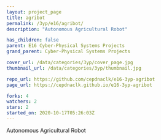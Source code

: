```yaml
---
layout: project_page
title: agribot
permalink: /3yp/e16/agribot/
description: "Autonomous Agricultural Robot"

has_children: false
parent: E16 Cyber-Physical Systems Projects
grand_parent: Cyber-Physical Systems Projects

cover_url: /data/categories/3yp/cover_page.jpg
thumbnail_url: /data/categories/3yp/thumbnail.jpg

repo_url: https://github.com/cepdnaclk/e16-3yp-agribot
page_url: https://cepdnaclk.github.io/e16-3yp-agribot

forks: 4
watchers: 2
stars: 2
started_on: 2020-10-17T05:26:03Z
---
```

Autonomous Agricultural Robot

